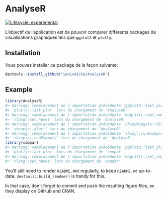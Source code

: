 
<!-- README.md is generated from README.Rmd. Please edit that file -->

# AnalyseR

<!-- badges: start -->

[![Lifecycle:
experimental](https://img.shields.io/badge/lifecycle-experimental-orange.svg)](https://lifecycle.r-lib.org/articles/stages.html#experimental)
<!-- badges: end -->

L’objectif de l’application est de pouvoir comparer différents packages
de visualisations graphiques tels que `ggplot2` et `plotly`.

## Installation

Vous pouvez installer ce package de la façon suivante:

``` r
devtools::install_github("yanismicha/AnalyseR")
```

## Example

``` r
library(AnalyseR)
#> Warning: remplacement de l'importation précédente 'ggplot2::last_plot' par
#> 'plotly::last_plot' lors du chargement de 'AnalyseR'
#> Warning: remplacement de l'importation précédente 'magrittr::set_names' par
#> 'rlang::set_names' lors du chargement de 'AnalyseR'
#> Warning: remplacement de l'importation précédente 'shinyWidgets::alert' par
#> 'shinyjs::alert' lors du chargement de 'AnalyseR'
#> Warning: remplacement de l'importation précédente 'shiny::runExample' par
#> 'shinyjs::runExample' lors du chargement de 'AnalyseR'
library(compar)
#> Warning: remplacement de l'importation précédente 'ggplot2::last_plot' par
#> 'plotly::last_plot' lors du chargement de 'compar'
#> Warning: remplacement de l'importation précédente 'magrittr::set_names' par
#> 'rlang::set_names' lors du chargement de 'compar'
```

You’ll still need to render `README.Rmd` regularly, to keep `README.md`
up-to-date. `devtools::build_readme()` is handy for this.

In that case, don’t forget to commit and push the resulting figure
files, so they display on GitHub and CRAN.
